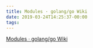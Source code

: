```yaml
---
title: Modules · golang/go Wiki
date: 2019-03-24T14:25:37-00:00
tags:
---
```


[Modules · golang/go Wiki](https://github.com/golang/go/wiki/Modules)
